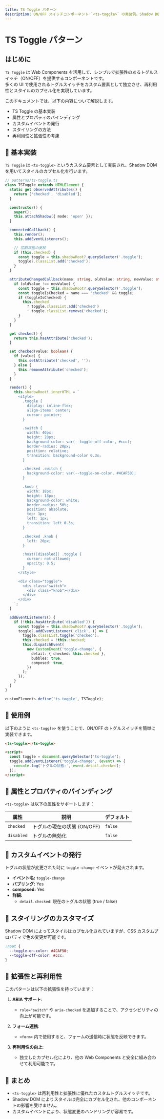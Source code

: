 ```yaml
---
title: TS Toggle パターン
description: ON/OFF スイッチコンポーネント `<ts-toggle>` の実装例。Shadow DOM によるスタイルカプセル化、属性とプロパティのバインディング、カスタムイベント発行、CSS Variables を用いたテーマ設定、アクセシビリティ対応を含む設計を解説します。
---
```


# TS Toggle パターン

## はじめに
`TS Toggle` は Web Components を活用して、シンプルで拡張性のあるトグルスイッチ（ON/OFF）を提供するコンポーネントです。  
多くの UI で使用されるトグルスイッチをカスタム要素として独立させ、再利用性とスタイルのカプセル化を実現しています。

このドキュメントでは、以下の内容について解説します。

- TS Toggle の基本実装
- 属性とプロパティのバインディング
- カスタムイベントの発行
- スタイリングの方法
- 再利用性と拡張性の考慮


## 🔹 基本実装
`TS Toggle` は `<ts-toggle>` というカスタム要素として実装され、Shadow DOM を用いてスタイルのカプセル化を行います。

```typescript
// patterns/ts-toggle.ts
class TSToggle extends HTMLElement {
  static get observedAttributes() {
    return ['checked', 'disabled'];
  }

  constructor() {
    super();
    this.attachShadow({ mode: 'open' });
  }

  connectedCallback() {
    this.render();
    this.addEventListeners();

    // 初期状態の反映
    if (this.checked) {
      const toggle = this.shadowRoot?.querySelector('.toggle');
      toggle?.classList.add('checked');
    }
  }

  attributeChangedCallback(name: string, oldValue: string, newValue: string) {
    if (oldValue !== newValue) {
      const toggle = this.shadowRoot?.querySelector('.toggle');
      const toggleIsChecked = name === 'checked' && toggle;
      if (toggleIsChecked) {
        this.checked
          ? toggle.classList.add('checked')
          : toggle.classList.remove('checked');
      }
    }
  }

  get checked() {
    return this.hasAttribute('checked');
  }

  set checked(value: boolean) {
    if (value) {
      this.setAttribute('checked', '');
    } else {
      this.removeAttribute('checked');
    }
  }

  render() {
    this.shadowRoot!.innerHTML = `
      <style>
        .toggle {
          display: inline-flex;
          align-items: center;
          cursor: pointer;
        }

        .switch {
          width: 40px;
          height: 20px;
          background-color: var(--toggle-off-color, #ccc);
          border-radius: 20px;
          position: relative;
          transition: background-color 0.3s;
        }

        .checked .switch {
          background-color: var(--toggle-on-color, #4CAF50);
        }

        .knob {
          width: 18px;
          height: 18px;
          background-color: white;
          border-radius: 50%;
          position: absolute;
          top: 1px;
          left: 1px;
          transition: left 0.3s;
        }

        .checked .knob {
          left: 20px;
        }

        :host([disabled]) .toggle {
          cursor: not-allowed;
          opacity: 0.5;
        }
      </style>

      <div class="toggle">
        <div class="switch">
          <div class="knob"></div>
        </div>
      </div>
    `;
  }

  addEventListeners() {
    if (!this.hasAttribute('disabled')) {
      const toggle = this.shadowRoot?.querySelector('.toggle');
      toggle?.addEventListener('click', () => {
        toggle.classList.toggle('checked');
        this.checked = !this.checked;
        this.dispatchEvent(
          new CustomEvent('toggle-change', {
            detail: { checked: this.checked },
            bubbles: true,
            composed: true,
          })
        );
      });
    }
  }
}

customElements.define('ts-toggle', TSToggle);

```


## 🔹 使用例
以下のように `<ts-toggle>` を使うことで、ON/OFF のトグルスイッチを簡単に実装できます。

```html
<ts-toggle></ts-toggle>

<script>
  const toggle = document.querySelector('ts-toggle');
  toggle.addEventListener('toggle-change', (event) => {
    console.log('トグルの状態:', event.detail.checked);
  });
</script>
```


## 🔹 属性とプロパティのバインディング
`<ts-toggle>` は以下の属性をサポートします：

| 属性         | 説明                         | デフォルト |
|--------------|----------------------------|-----------|
| `checked`   | トグルの現在の状態 (ON/OFF)   | `false`   |
| `disabled`  | トグルの無効化               | `false`   |


## 🔹 カスタムイベントの発行
トグルの状態が変更された時に `toggle-change` イベントが発火されます。

- **イベント名:** `toggle-change`
- **バブリング:** Yes
- **composed:** Yes
- **詳細:** 
  - `detail.checked`: 現在のトグルの状態 (true / false)


## 🔹 スタイリングのカスタマイズ
Shadow DOM によってスタイルはカプセル化されていますが、CSS カスタムプロパティで色の変更が可能です。

```css
:root {
  --toggle-on-color: #4CAF50;
  --toggle-off-color: #ccc;
}
```


## 🔹 拡張性と再利用性
このパターンは以下の拡張性を持っています：

1. **ARIA サポート**:
   - `role="switch"` や `aria-checked` を追加することで、アクセシビリティの向上が可能です。

2. **フォーム連携**:
   - `<form>` 内で使用すると、フォームの送信時に状態を反映できます。

3. **再利用性の向上**:
   - 独立したカプセル化により、他の Web Components と安全に組み合わせて利用可能です。


## 🔹 まとめ
- `<ts-toggle>` は再利用性と拡張性に優れたカスタムトグルスイッチです。
- Shadow DOM によりスタイルは完全にカプセル化され、他のコンポーネントの影響を受けません。
- カスタムイベントにより、状態変更のハンドリングが容易です。
